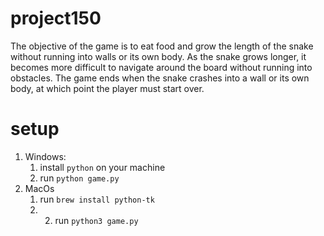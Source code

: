 # project150
The objective of the game is to eat food and grow the length of the snake without running into walls or its own body. As the snake grows longer, it becomes more difficult to navigate around the board without running into obstacles. The game ends when the snake crashes into a wall or its own body, at which point the player must start over.

# setup
1. Windows:
    1. install `python` on your machine 
    2. run `python game.py`
2. MacOs
    1. run `brew install python-tk`
    2. 2. run `python3 game.py`

